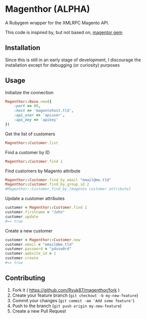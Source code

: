 # Magenthor (ALPHA)

A Rubygem wrapper for the XMLRPC Magento API.

This code is inspired by, but not based on, [magentor gem](https://github.com/pstuteville/magentor)

## Installation

Since this is still in an early stage of development, I discourage the installation except for debugging (or curiosity) purposes

## Usage

Initialize the connection
```ruby
Magenthor::Base.new({
    :port => 80,
    :host => 'magentohost.tld',
    :api_user => 'apiuser',
    :api_key => 'apikey'
})
```
Get the list of customers
```ruby
Magnethor::Customer.list
```
Find a customer by ID
```ruby
Magenthor::Customer.find 1
```
Find customers by Magento attribute
```ruby
Magenthor::Customer.find_by_email "email@me.tld"
Magenthor::Customer.find_by_group_id 2
#Magenthor::Customer.find_by_[magento customer attribute]
```
Update a customer attributes
```ruby
customer = Magenthor::Customer.find 1
customer.firstname = "John"
customer.update
#=> true
```
Create a new customer
```ruby
customer = Magenthor::Customer.new
customer.email = "email@me.tld"
customer.password = "p4ssw0rd"
customer.website_id = 1
customer.create
#=> true
```

## Contributing

1. Fork it ( https://github.com/Ryuk87/magenthor/fork )
2. Create your feature branch (`git checkout -b my-new-feature`)
3. Commit your changes (`git commit -am 'Add some feature'`)
4. Push to the branch (`git push origin my-new-feature`)
5. Create a new Pull Request
